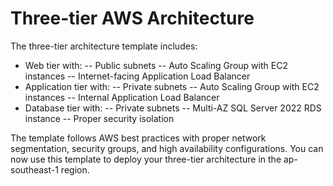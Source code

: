 # Three-tier AWS Architecture

The three-tier architecture template includes:

- Web tier with:
-- Public subnets
-- Auto Scaling Group with EC2 instances
-- Internet-facing Application Load Balancer
- Application tier with:
-- Private subnets
-- Auto Scaling Group with EC2 instances
-- Internal Application Load Balancer
- Database tier with:
-- Private subnets
-- Multi-AZ SQL Server 2022 RDS instance
-- Proper security isolation

The template follows AWS best practices with proper network segmentation, security groups, and high availability configurations. You can now use this template to deploy your three-tier architecture in the ap-southeast-1 region.
